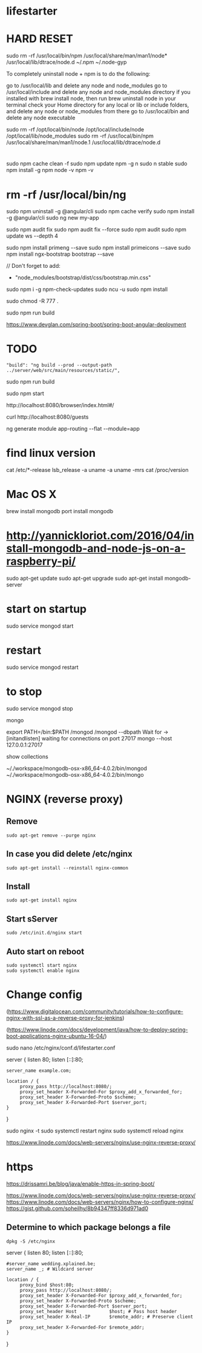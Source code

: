 # lifestarter

# HARD RESET
sudo rm -rf /usr/local/bin/npm /usr/local/share/man/man1/node* /usr/local/lib/dtrace/node.d ~/.npm ~/.node-gyp

To completely uninstall node + npm is to do the following:

go to /usr/local/lib and delete any node and node_modules
go to /usr/local/include and delete any node and node_modules directory
if you installed with brew install node, then run brew uninstall node in your terminal
check your Home directory for any local or lib or include folders, and delete any node or node_modules from there
go to /usr/local/bin and delete any node executable

sudo rm -rf /opt/local/bin/node /opt/local/include/node /opt/local/lib/node_modules
sudo rm -rf /usr/local/bin/npm /usr/local/share/man/man1/node.1 /usr/local/lib/dtrace/node.d

#
sudo npm cache clean -f
sudo npm update npm -g n
sudo n stable
sudo npm install -g npm
node -v
npm -v
# rm -rf /usr/local/bin/ng
sudo npm uninstall -g @angular/cli
sudo npm cache verify 
sudo npm install -g @angular/cli
sudo ng new my-app

sudo npm audit fix
sudo npm audit fix --force
sudo npm audit
sudo npm update ws --depth 4


sudo npm install primeng --save
sudo npm install primeicons --save
sudo npm install ngx-bootstrap bootstrap --save

// Don't forget to add:
- "node_modules/bootstrap/dist/css/bootstrap.min.css"

sudo npm i -g npm-check-updates
sudo ncu -u
sudo npm install


sudo chmod -R 777 .




sudo npm run build




https://www.devglan.com/spring-boot/spring-boot-angular-deployment

# TODO
    "build": "ng build --prod --output-path ../server/web/src/main/resources/static/",

sudo npm run build

sudo npm start




http://localhost:8080/browser/index.html#/


curl http://localhost:8080/guests





ng generate module app-routing --flat --module=app



# find linux version
cat /etc/*-release
lsb_release -a
uname -a
uname -mrs
cat /proc/version

# Mac OS X
brew install mongodb
port install mongodb

# http://yannickloriot.com/2016/04/install-mongodb-and-node-js-on-a-raspberry-pi/
sudo apt-get update
sudo apt-get upgrade
sudo apt-get install mongodb-server

# start on startup
sudo service mongod start
# restart
sudo service mongod restart
# to stop
sudo service mongod stop

mongo

export PATH=<mongodb-install-directory>/bin:$PATH
<path>/mongod
<path>/mongod --dbpath <path to data directory>
Wait for -> [initandlisten] waiting for connections on port 27017
mongo --host 127.0.0.1:27017

show collections


~/./workspace/mongodb-osx-x86_64-4.0.2/bin/mongod
~/./workspace/mongodb-osx-x86_64-4.0.2/bin/mongo





# NGINX (reverse proxy)


## Remove

    sudo apt-get remove --purge nginx

## In case you did delete /etc/nginx

    sudo apt-get install --reinstall nginx-common
    
## Install

    sudo apt-get install nginx

## Start sServer

    sudo /etc/init.d/nginx start

## Auto start on reboot
    sudo systemctl start nginx
    sudo systemctl enable nginx

# Change config
(https://www.digitalocean.com/community/tutorials/how-to-configure-nginx-with-ssl-as-a-reverse-proxy-for-jenkins)

(https://www.linode.com/docs/development/java/how-to-deploy-spring-boot-applications-nginx-ubuntu-16-04/)

sudo nano /etc/nginx/conf.d/lifestarter.conf

server {
    listen 80;
    listen [::]:80;

    server_name example.com;

    location / {
         proxy_pass http://localhost:8080/;
         proxy_set_header X-Forwarded-For $proxy_add_x_forwarded_for;
         proxy_set_header X-Forwarded-Proto $scheme;
         proxy_set_header X-Forwarded-Port $server_port;
    }
}


sudo nginx -t
sudo systemctl restart nginx
sudo systemctl reload nginx

https://www.linode.com/docs/web-servers/nginx/use-nginx-reverse-proxy/


# https
https://drissamri.be/blog/java/enable-https-in-spring-boot/


https://www.linode.com/docs/web-servers/nginx/use-nginx-reverse-proxy/
https://www.linode.com/docs/web-servers/nginx/how-to-configure-nginx/
https://gist.github.com/soheilhy/8b94347ff8336d971ad0


## Determine to which package belongs a file
    dpkg -S /etc/nginx
    
server {
    listen 80;
    listen [::]:80;

    #server_name wedding.xplained.be;
    server_name _; # Wildcard server

    location / {
         proxy_bind $host:80;
         proxy_pass http://localhost:8080/;
         proxy_set_header X-Forwarded-For $proxy_add_x_forwarded_for;
         proxy_set_header X-Forwarded-Proto $scheme;
         proxy_set_header X-Forwarded-Port $server_port;
         proxy_set_header Host            $host; # Pass host header
         proxy_set_header X-Real-IP       $remote_addr; # Preserve client IP
         proxy_set_header X-Forwarded-For $remote_addr;
    }
}